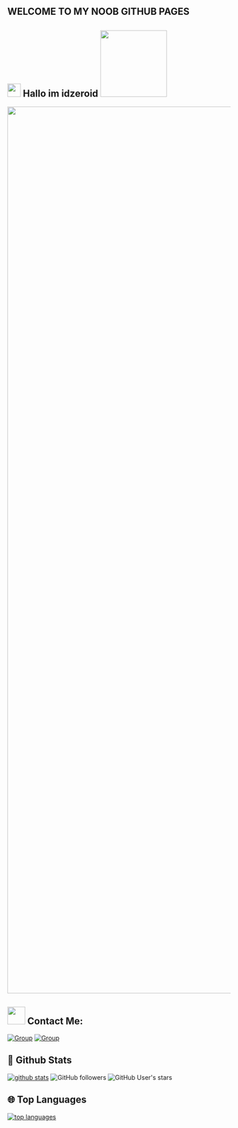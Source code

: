 ## WELCOME TO MY NOOB GITHUB PAGES

## <img src="https://raw.githubusercontent.com/MartinHeinz/MartinHeinz/master/wave.gif" width="30px"> Hallo im idzeroid <img src="https://i.pinimg.com/originals/01/63/6c/01636c5434cd0462086620c60fdfec16.gif" width="150px">    

<p align="center"><a href="https://t.me/idzero_gr"><img src="https://telegra.ph/file/378aae4c3cc5c066e49f6.jpg" width="2000"></a></p>

## <img height="40" src="https://raw.githubusercontent.com/innng/innng/master/assets/kyubey.gif"/> **Contact Me:**

[![Group](https://img.shields.io/badge/dynamic/json?logo=telegram&label=%40Idzero_gr&labelColor=282c34&suffix=+members&color=2CA5E0&query=%24.data.totalSubs&url=https%3A%2F%2Fapi.spencerwoo.com%2Fsubstats%2F%3Fsource%3Dtelegram%26queryKey%3DIdzero_gr&longCache=true%22)](https://t.me/idzero_gr)
[![Group](https://img.shields.io/badge/dynamic/json?logo=telegram&label=%40ArtezId&labelColor=282c34&suffix=+members&color=2CA5E0&query=%24.data.totalSubs&url=https%3A%2F%2Fapi.spencerwoo.com%2Fsubstats%2F%3Fsource%3Dtelegram%26queryKey%3DArtezID&longCache=true%22)](https://t.me/ArtezId)
   

##  🐙 **Github Stats** 

[![github stats](https://github-readme-stats.vercel.app/api?username=idzero23&show_icons=true&theme=radical)](https://github.com/idzero23)
![GitHub followers](https://img.shields.io/github/followers/idzero23?color=aqua&label=Followers&style=for-the-badge)
![GitHub User's stars](https://img.shields.io/github/stars/idzero23?affiliations=OWNER&color=aqua&style=for-the-badge)


## 🌐 **Top Languages**

[![top languages](https://github-readme-stats.vercel.app/api/top-langs/?username=idzero23&show_icons=true&theme=radical&layout=compact)](https://github.com/idzero23)

